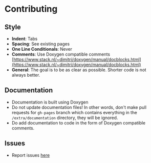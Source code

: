 Contributing
===
## Style
- **Indent**: Tabs
- **Spacing**: See existing pages
- **One Line Conditionals**: Never
- **Comments**: Use Doxygen compatible comments [https://www.stack.nl/~dimitri/doxygen/manual/docblocks.html](https://www.stack.nl/~dimitri/doxygen/manual/docblocks.html)
- **General**: The goal is to be as clear as possible. Shorter code is not always better.

## Documentation
- Documentation is built using Doxygen
- Do not update documentation files! In other words, don't make pull requests for `gh-pages` branch which contains everything in the `/extra/documentation` directory, they will be ignored.
- Do add documentation to code in the form of Doxygen compatible comments.

## Issues
- Report issues [here](https://github.com/fenichelar/Pin/issues)
